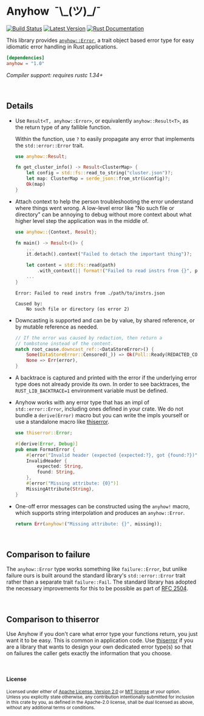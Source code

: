 Anyhow&ensp;¯\\\_(ツ)\_/¯
=========================

[![Build Status](https://api.travis-ci.com/dtolnay/anyhow.svg?branch=master)](https://travis-ci.com/dtolnay/anyhow)
[![Latest Version](https://img.shields.io/crates/v/anyhow.svg)](https://crates.io/crates/anyhow)
[![Rust Documentation](https://img.shields.io/badge/api-rustdoc-blue.svg)](https://docs.rs/anyhow)

This library provides [`anyhow::Error`][Error], a trait object based error type
for easy idiomatic error handling in Rust applications.

[Error]: https://docs.rs/anyhow/1.0/anyhow/struct.Error.html

```toml
[dependencies]
anyhow = "1.0"
```

*Compiler support: requires rustc 1.34+*

<br>

## Details

- Use `Result<T, anyhow::Error>`, or equivalently `anyhow::Result<T>`, as the
  return type of any fallible function.

  Within the function, use `?` to easily propagate any error that implements the
  `std::error::Error` trait.

  ```rust
  use anyhow::Result;

  fn get_cluster_info() -> Result<ClusterMap> {
      let config = std::fs::read_to_string("cluster.json")?;
      let map: ClusterMap = serde_json::from_str(&config)?;
      Ok(map)
  }
  ```

- Attach context to help the person troubleshooting the error understand where
  things went wrong. A low-level error like "No such file or directory" can be
  annoying to debug without more context about what higher level step the
  application was in the middle of.

  ```rust
  use anyhow::{Context, Result};

  fn main() -> Result<()> {
      ...
      it.detach().context("Failed to detach the important thing")?;

      let content = std::fs::read(path)
          .with_context(|| format!("Failed to read instrs from {}", path))?;
      ...
  }
  ```

  ```console
  Error: Failed to read instrs from ./path/to/instrs.json

  Caused by:
      No such file or directory (os error 2)
  ```

- Downcasting is supported and can be by value, by shared reference, or by
  mutable reference as needed.

  ```rust
  // If the error was caused by redaction, then return a
  // tombstone instead of the content.
  match root_cause.downcast_ref::<DataStoreError>() {
      Some(DataStoreError::Censored(_)) => Ok(Poll::Ready(REDACTED_CONTENT)),
      None => Err(error),
  }
  ```

- A backtrace is captured and printed with the error if the underlying error
  type does not already provide its own. In order to see backtraces, the
  `RUST_LIB_BACKTRACE=1` environment variable must be defined.

- Anyhow works with any error type that has an impl of `std::error::Error`,
  including ones defined in your crate. We do not bundle a `derive(Error)` macro
  but you can write the impls yourself or use a standalone macro like
  [thiserror].

  ```rust
  use thiserror::Error;

  #[derive(Error, Debug)]
  pub enum FormatError {
      #[error("Invalid header (expected {expected:?}, got {found:?})")]
      InvalidHeader {
          expected: String,
          found: String,
      },
      #[error("Missing attribute: {0}")]
      MissingAttribute(String),
  }
  ```

- One-off error messages can be constructed using the `anyhow!` macro, which
  supports string interpolation and produces an `anyhow::Error`.

  ```rust
  return Err(anyhow!("Missing attribute: {}", missing));
  ```

<br>

## Comparison to failure

The `anyhow::Error` type works something like `failure::Error`, but unlike
failure ours is built around the standard library's `std::error::Error` trait
rather than a separate trait `failure::Fail`. The standard library has adopted
the necessary improvements for this to be possible as part of [RFC 2504].

[RFC 2504]: https://github.com/rust-lang/rfcs/blob/master/text/2504-fix-error.md

<br>

## Comparison to thiserror

Use Anyhow if you don't care what error type your functions return, you just
want it to be easy. This is common in application code. Use [thiserror] if you
are a library that wants to design your own dedicated error type(s) so that on
failures the caller gets exactly the information that you choose.

[thiserror]: https://github.com/dtolnay/thiserror

<br>

#### License

<sup>
Licensed under either of <a href="LICENSE-APACHE">Apache License, Version
2.0</a> or <a href="LICENSE-MIT">MIT license</a> at your option.
</sup>

<br>

<sub>
Unless you explicitly state otherwise, any contribution intentionally submitted
for inclusion in this crate by you, as defined in the Apache-2.0 license, shall
be dual licensed as above, without any additional terms or conditions.
</sub>
